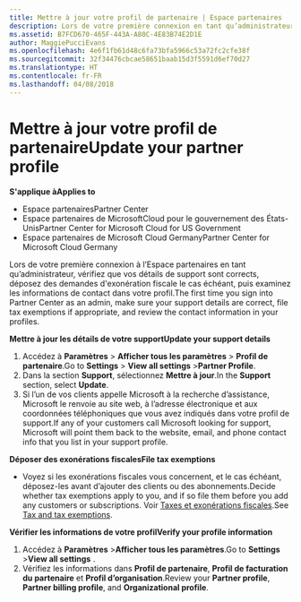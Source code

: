 ```yaml
---
title: Mettre à jour votre profil de partenaire | Espace partenaires
description: Lors de votre première connexion en tant qu’administrateur, vérifiez que vos détails de support sont corrects, déposez des demandes d'exonération fiscale le cas échéant, puis examinez les informations de contact dans votre profil.
ms.assetid: B7FCD670-465F-443A-A80C-4E83B74E2D1E
author: MaggiePucciEvans
ms.openlocfilehash: 4e6f1fb61d48c6fa73bfa5966c53a72fc2cfe38f
ms.sourcegitcommit: 32f34476cbcae58651baab15d3f5591d6ef70d27
ms.translationtype: HT
ms.contentlocale: fr-FR
ms.lasthandoff: 04/08/2018
---
```

# <a name="update-your-partner-profile"></a><span data-ttu-id="4b894-103">Mettre à jour votre profil de partenaire</span><span class="sxs-lookup"><span data-stu-id="4b894-103">Update your partner profile</span></span>

**<span data-ttu-id="4b894-104">S'applique à</span><span class="sxs-lookup"><span data-stu-id="4b894-104">Applies to</span></span>**

-  <span data-ttu-id="4b894-105">Espace partenaires</span><span class="sxs-lookup"><span data-stu-id="4b894-105">Partner Center</span></span>
-  <span data-ttu-id="4b894-106">Espace partenaires de MicrosoftCloud pour le gouvernement des États-Unis</span><span class="sxs-lookup"><span data-stu-id="4b894-106">Partner Center for Microsoft Cloud for US Government</span></span>
-  <span data-ttu-id="4b894-107">Espace partenaires de Microsoft Cloud Germany</span><span class="sxs-lookup"><span data-stu-id="4b894-107">Partner Center for Microsoft Cloud Germany</span></span>

<span data-ttu-id="4b894-108">Lors de votre première connexion à l’Espace partenaires en tant qu’administrateur, vérifiez que vos détails de support sont corrects, déposez des demandes d'exonération fiscale le cas échéant, puis examinez les informations de contact dans votre profil.</span><span class="sxs-lookup"><span data-stu-id="4b894-108">The first time you sign into Partner Center as an admin, make sure your support details are correct, file tax exemptions if appropriate, and review the contact information in your profiles.</span></span>

**<span data-ttu-id="4b894-109">Mettre à jour les détails de votre support</span><span class="sxs-lookup"><span data-stu-id="4b894-109">Update your support details</span></span>**

1.  <span data-ttu-id="4b894-110">Accédez à **Paramètres** &gt; **Afficher tous les paramètres** &gt; **Profil de partenaire**.</span><span class="sxs-lookup"><span data-stu-id="4b894-110">Go to **Settings** &gt; **View all settings** &gt;**Partner Profile**.</span></span>
2.  <span data-ttu-id="4b894-111">Dans la section **Support**, sélectionnez **Mettre à jour**.</span><span class="sxs-lookup"><span data-stu-id="4b894-111">In the **Support** section, select **Update**.</span></span>
3.  <span data-ttu-id="4b894-112">Si l’un de vos clients appelle Microsoft à la recherche d’assistance, Microsoft le renvoie au site web, à l’adresse électronique et aux coordonnées téléphoniques que vous avez indiqués dans votre profil de support.</span><span class="sxs-lookup"><span data-stu-id="4b894-112">If any of your customers call Microsoft looking for support, Microsoft will point them back to the website, email, and phone contact info that you list in your support profile.</span></span>

**<span data-ttu-id="4b894-113">Déposer des exonérations fiscales</span><span class="sxs-lookup"><span data-stu-id="4b894-113">File tax exemptions</span></span>**

-   <span data-ttu-id="4b894-114">Voyez si les exonérations fiscales vous concernent, et le cas échéant, déposez-les avant d’ajouter des clients ou des abonnements.</span><span class="sxs-lookup"><span data-stu-id="4b894-114">Decide whether tax exemptions apply to you, and if so file them before you add any customers or subscriptions.</span></span> <span data-ttu-id="4b894-115">Voir [Taxes et exonérations fiscales](tax-and-tax-exemptions.md).</span><span class="sxs-lookup"><span data-stu-id="4b894-115">See [Tax and tax exemptions](tax-and-tax-exemptions.md).</span></span>

**<span data-ttu-id="4b894-116">Vérifier les informations de votre profil</span><span class="sxs-lookup"><span data-stu-id="4b894-116">Verify your profile information</span></span>**

1.  <span data-ttu-id="4b894-117">Accédez à **Paramètres** &gt;**Afficher tous les paramètres**.</span><span class="sxs-lookup"><span data-stu-id="4b894-117">Go to **Settings** &gt;**View all settings** .</span></span> 
2.  <span data-ttu-id="4b894-118">Vérifiez les informations dans **Profil de partenaire**, **Profil de facturation du partenaire** et **Profil d’organisation**.</span><span class="sxs-lookup"><span data-stu-id="4b894-118">Review your **Partner profile**, **Partner billing profile**, and **Organizational profile**.</span></span>

 

 



